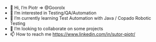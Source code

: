 - 👋 Hi, I’m Piotr => @Goorolx
- 👀 I’m interested in Testing/QA/Automation
- 🌱 I’m currently learning Test Automation with Java / Copado Robotic Testing
- 💞️ I’m looking to collaborate on some projects
- 📫 How to reach me https://www.linkedin.com/in/sutor-piotr/

<!---
Goorolx/Goorolx is a ✨ special ✨ repository because its `README.md` (this file) appears on your GitHub profile.
You can click the Preview link to take a look at your changes.
--->
